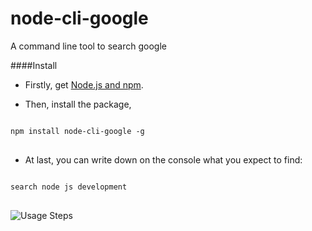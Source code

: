 # node-cli-google
A command line tool to search google

####Install

* Firstly, get [Node.js and npm](https://docs.npmjs.com/getting-started/installing-node).

* Then, install the package,
<pre lang="javascript">
<code>
npm install node-cli-google -g
</code>
</pre>

* At last, you can write down on the console what you expect to find:
<pre lang="javascript">
<code>
search node js development
</code>
</pre>

[logo]: http://i64.tinypic.com/30icens.png"
![Usage Steps](http://i64.tinypic.com/30icens.png "Usage steps")
